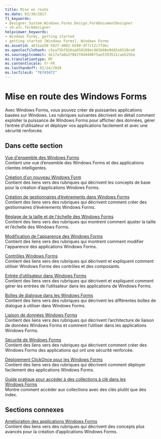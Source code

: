 ```yaml
---
title: Mise en route
ms.date: 03/30/2017
f1_keywords:
- Designer_System.Windows.Forms.Design.FormDocumentDesigner
- vb.wfc.formdesigner
helpviewer_keywords:
- Windows Forms, getting started
- getting started [Windows Forms], Windows Forms
ms.assetid: a031aa58-5027-4082-b590-df7c12c77dec
ms.openlocfilehash: c5ea75bf826aa658269ec983b60e9dd2eb520ce0
ms.sourcegitcommit: de17a7a0a37042f0d4406f5ae5393531caeb25ba
ms.translationtype: MT
ms.contentlocale: fr-FR
ms.lasthandoff: 01/24/2020
ms.locfileid: "76743472"
---
```

# <a name="getting-started-with-windows-forms"></a>Mise en route des Windows Forms
Avec Windows Forms, vous pouvez créer de puissantes applications basées sur Windows. Les rubriques suivantes décrivent en détail comment exploiter la puissance de Windows Forms pour afficher des données, gérer l’entrée d’utilisateur et déployer vos applications facilement et avec une sécurité renforcée.  
  
## <a name="in-this-section"></a>Dans cette section  
 [Vue d'ensemble des Windows Forms](windows-forms-overview.md)  
 Contient une vue d’ensemble des Windows Forms et des applications clientes intelligentes.  
  
 [Création d’un nouveau Windows Form](creating-a-new-windows-form.md)  
 Contient des liens vers des rubriques qui décrivent les concepts de base pour la création d’applications Windows Forms.  
  
 [Création de gestionnaires d’événements dans Windows Forms](creating-event-handlers-in-windows-forms.md)  
 Contient des liens vers des rubriques qui décrivent comment créer des gestionnaires d’événements Windows Forms.  
  
 [Réglage de la taille et de l'échelle des Windows Forms](adjusting-the-size-and-scale-of-windows-forms.md)  
 Contient des liens vers des rubriques qui montrent comment ajuster la taille et l’échelle des Windows Forms.  
  
 [Modification de l'apparence des Windows Forms](changing-the-appearance-of-windows-forms.md)  
 Contient des liens vers des rubriques qui montrent comment modifier l'apparence des applications Windows Forms.  
  
 [Contrôles Windows Forms](./controls/index.md)  
 Contient des liens vers des rubriques qui décrivent et expliquent comment utiliser Windows Forms des contrôles et des composants.  
  
 [Entrée d’utilisateur dans Windows Forms](user-input-in-windows-forms.md)  
 Contient des liens vers des rubriques qui décrivent et expliquent comment gérer les entrées de l’utilisateur dans les applications de Windows Forms.  
  
 [Boîtes de dialogue dans les Windows Forms](dialog-boxes-in-windows-forms.md)  
 Contient des liens vers des rubriques qui décrivent les différentes boîtes de dialogue à utiliser dans Windows Forms.  
  
 [Liaison de données Windows Forms](windows-forms-data-binding.md)  
 Contient des liens vers des rubriques qui décrivent l’architecture de liaison de données Windows Forms et comment l’utiliser dans les applications Windows Forms.  
  
 [Sécurité de Windows Forms](windows-forms-security.md)  
 Contient des liens vers des rubriques qui décrivent comment créer des Windows Forms des applications qui ont une sécurité renforcée.  
  
 [Déploiement ClickOnce pour les Windows Forms](clickonce-deployment-for-windows-forms.md)  
 Contient des liens vers des rubriques qui décrivent comment déployer facilement des applications Windows Forms.  
  
 [Guide pratique pour accéder à des collections à clé dans les Windows Forms](how-to-access-keyed-collections-in-windows-forms.md)  
 Montre comment accéder aux collections avec des clés plutôt que des index.  
  
## <a name="related-sections"></a>Sections connexes  
 [Amélioration des applications Windows Forms](./advanced/index.md)  
 Contient des liens vers des rubriques qui décrivent des concepts plus avancés pour la création d’applications Windows Forms.
